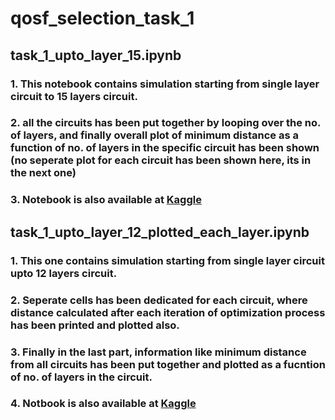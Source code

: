 # qosf_selection_task_1


## task_1_upto_layer_15.ipynb
### 1. This notebook contains simulation starting from single layer circuit to 15 layers circuit.
### 2. all the circuits has been put together by looping over the no. of layers, and finally overall plot of minimum distance as a function of no. of layers in the specific circuit has been shown (no seperate plot for each circuit has been shown here, its in the next one)
### 3. Notebook is also available at [Kaggle](https://www.kaggle.com/senpinaki222/task-1-layer-15)


## task_1_upto_layer_12_plotted_each_layer.ipynb
### 1. This one contains simulation starting from single layer circuit upto 12 layers circuit.
### 2. Seperate cells has been dedicated for each circuit, where distance calculated after each iteration of optimization process has been printed and plotted also. 
### 3. Finally in the last part, information like minimum distance from all circuits has been put together and plotted as a fucntion of no. of layers in the circuit.
### 4. Notbook is also available at [Kaggle](https://www.kaggle.com/senpinaki222/task-1-layer-12-plot-each-layer)